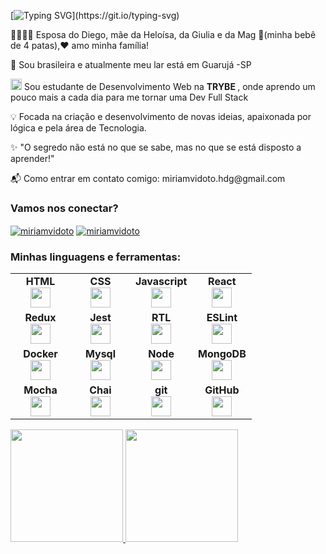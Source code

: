 [![Typing SVG](https://readme-typing-svg.herokuapp.com?color=%AD0DD9&width=450&lines=Olá,+tudo+Bem?;Meu+nome+é+Miriam!)](https://git.io/typing-svg)

<p>👨‍👩‍👧‍👧 Esposa do Diego, mãe da Heloísa, da Giulia e da Mag 🐶(minha bebê de 4 patas),❤️ amo minha família! </p>

<p>📍 Sou brasileira e atualmente meu lar está em Guarujá -SP</p>

<p><img src="https://emoji.slack-edge.com/TMDDFEPFU/trybe/54202dc3a934a845.png" height="18px" width="18px"> Sou estudante de Desenvolvimento Web na <strong> TRYBE  </strong>, onde aprendo um pouco mais a cada dia para me tornar uma Dev Full Stack</p>

<p>💡 Focada na criação e desenvolvimento de novas ideias, apaixonada por lógica e pela área de Tecnologia.</p>

<p>✨ "O segredo não está no que se sabe, mas no que se está disposto a aprender!"</p>

<p>📬 Como entrar em contato comigo: miriamvidoto.hdg@gmail.com </p>

<h3 align="left">Vamos nos conectar?</h3>
<p align="left">
<a href="https://www.linkedin.com/in/miriam-vidoto/" target="blank"><img align="center" src="https://img.shields.io/badge/LinkedIn-0077B5?style=for-the-badge&logo=linkedin&logoColor=white" alt="miriamvidoto" /></a>
<a href="https://www.instagram.com/miriam_vidoto/" target="_blank"><img align="center" src="https://img.shields.io/badge/Instagram-E4405F?style=for-the-badge&logo=instagram&logoColor=white" alt="miriamvidoto"  /></a>
</p>  

<div>
<h3 align="left">Minhas linguagens e ferramentas:</h3>
<table width="320px">
    <tbody>
        <tr valign="top">
            <td width="80px" align="center">
                <span><strong>HTML</strong></span><br>
                <img height="32" src="https://cdn.jsdelivr.net/gh/devicons/devicon/icons/html5/html5-original.svg">
            </td>
            <td width="80px" align="center">
                <span><strong>CSS</strong></span><br>
                <img height="32px" src="https://cdn.jsdelivr.net/gh/devicons/devicon/icons/css3/css3-original.svg">
            </td>
            <td width="80px" align="center">
                <span><strong>Javascript</strong></span><br>
                <img height="32px" src="https://upload.vectorlogo.zone/logos/javascript/images/239ec8a4-163e-4792-83b6-3f6d96911757.svg">
            </td>
            <td width="80px" align="center">
                <span><strong>React</strong></span><br>
                <img height="32px" src="https://cdn.jsdelivr.net/gh/devicons/devicon/icons/react/react-original.svg">
            </td>
        </tr>
        <tr valign="top">
            <td width="80px" align="center">
                <span><strong>Redux</strong></span><br>
                <img height="32" src="https://cdn.worldvectorlogo.com/logos/redux.svg">
            </td>
            <td width="80px" align="center">
                <span><strong>Jest</strong></span><br>
                <img height="32px" src="https://www.vectorlogo.zone/logos/jestjsio/jestjsio-icon.svg">
            </td>
            <td width="80px" align="center">
                <span><strong>RTL</strong></span><br>
                <img height="32" src="https://testing-library.com/img/octopus-128x128.png">
            </td>
            <td width="80px" align="center">
                <span><strong>ESLint</strong></span><br>
                <img height="32px" src="https://www.vectorlogo.zone/logos/eslint/eslint-icon.svg">
            </td>
        </tr>
        <tr valign="top">
            <td width="80px" align="center">
                <span><strong>Docker</strong></span><br>
                <img height="32" src="https://www.vectorlogo.zone/logos/docker/docker-icon.svg">
            </td>
            <td width="80px" align="center">
                <span><strong>Mysql</strong></span><br>
                <img height="32px" src="https://www.vectorlogo.zone/logos/mysql/mysql-ar21.svg">
            </td>
            <td width="80px" align="center">
                <span><strong>Node</strong></span><br>
                <img height="32px" src="https://www.vectorlogo.zone/logos/nodejs/nodejs-icon.svg">
            </td>
                <td width="80px" align="center">
                <span><strong>MongoDB</strong></span><br>
                <img height="32px" src="https://www.vectorlogo.zone/logos/mongodb/mongodb-icon.svg">
            </td>
        </tr>
         <tr valign="top">
            <td width="80px" align="center">
                <span><strong>Mocha</strong></span><br>
                <img height="32px" src="https://www.vectorlogo.zone/logos/mochajs/mochajs-icon.svg">
            </td>
            <td width="80px" align="center">
                <span><strong>Chai</strong></span><br>
                <img height="32px" src="https://www.vectorlogo.zone/logos/chaijs/chaijs-icon.svg">
            </td>
            <td width="80px" align="center">
                <span><strong>git</strong></span><br>
                <img height="32px" src="https://cdn.jsdelivr.net/gh/devicons/devicon/icons/git/git-plain.svg">
              </td>
            <td width="80px" align="center">
                <span><strong>GitHub</strong></span><br>
                <img height="32px" src="https://www.vectorlogo.zone/logos/github/github-icon.svg">
            </td>
        </tr>
    </tbody>
</table>  
</div>

<div>
  <a href="https://github.com/MiriamVidoto">
  <img height="180em" src="https://github-readme-stats.vercel.app/api?username=MiriamVidoto&show_icons=true&theme=dracula&include_all_commits=true&count_private=true"/>
  <img height="180em" src="https://github-readme-stats.vercel.app/api/top-langs/?username=MiriamVidoto&layout=compact&langs_count=7&theme=dracula"/>
</div>
